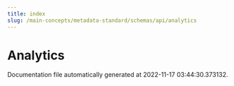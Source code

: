 ```yaml
---
title: index
slug: /main-concepts/metadata-standard/schemas/api/analytics
---
```


# Analytics

Documentation file automatically generated at 2022-11-17 03:44:30.373132.
